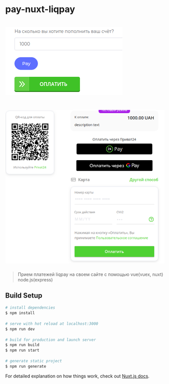 # pay-nuxt-liqpay
# ![form for pay](./assets/2.png)
# ![form for liqpay](./assets/21.png)
> Прием платежей liqpay на своем сайте с помощью vue(vuex, nuxt) node.js(express)

## Build Setup

```bash
# install dependencies
$ npm install

# serve with hot reload at localhost:3000
$ npm run dev

# build for production and launch server
$ npm run build
$ npm run start

# generate static project
$ npm run generate
```

For detailed explanation on how things work, check out [Nuxt.js docs](https://nuxtjs.org).
